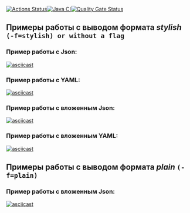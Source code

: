 [![Actions Status](https://github.com/pavelchervonenko/java-project-71/actions/workflows/hexlet-check.yml/badge.svg)](https://github.com/pavelchervonenko/java-project-71/actions)[![Java CI](https://github.com/pavelchervonenko/java-project-71/actions/workflows/main.yml/badge.svg)](https://github.com/pavelchervonenko/java-project-71/actions/workflows/main.yml)[![Quality Gate Status](https://sonarcloud.io/api/project_badges/measure?project=pavelchervonenko_java-project-71&metric=alert_status)](https://sonarcloud.io/summary/new_code?id=pavelchervonenko_java-project-71)

## Примеры работы с выводом формата *stylish* `(-f=stylish) or without a flag`

### Пример работы с Json:
[![asciicast](https://asciinema.org/a/A8yELSWxQzSR1RaAHVrPgEZyu.svg)](https://asciinema.org/a/A8yELSWxQzSR1RaAHVrPgEZyu)

### Пример работы с YAML:
[![asciicast](https://asciinema.org/a/6y06pQuqeIU9k5wv76mOSq556.svg)](https://asciinema.org/a/6y06pQuqeIU9k5wv76mOSq556)

### Пример работы с вложенным Json:
[![asciicast](https://asciinema.org/a/VC320r5F4G9iGZlRBp5Z8A3PM.svg)](https://asciinema.org/a/VC320r5F4G9iGZlRBp5Z8A3PM)

### Пример работы с вложенным YAML:
[![asciicast](https://asciinema.org/a/NmgarT5PukXRO5T8FnZEvU1m4.svg)](https://asciinema.org/a/NmgarT5PukXRO5T8FnZEvU1m4)

## Примеры работы с выводом формата *plain* `(-f=plain)` 

### Пример работы с вложенным Json:
[![asciicast](https://asciinema.org/a/toj2QVygYMoZqZQIjOleRJQ7h.svg)](https://asciinema.org/a/toj2QVygYMoZqZQIjOleRJQ7h)
